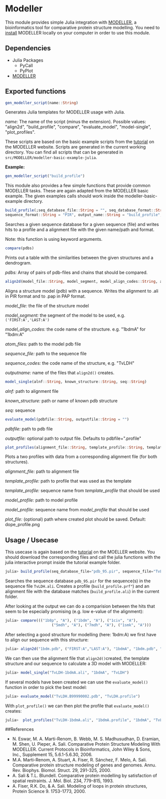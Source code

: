 # Modeller
This module provides simple Julia integration with [MODELLER](https://salilab.org/modeller/), a bioinformatics tool for comparative protein structure modelling.
You need to [install](https://salilab.org/modeller/download_installation.html) MODELLER locally on your computer in order to use this module.

## Dependencies

  * Julia Packages
    * PyCall
    * PyPlot
  * [MODELLER](https://salilab.org/modeller/download_installation.html)

## Exported functions

```julia
gen_modeller_script(name::String)
```

Generates Julia templates for MODELLER usage with Julia.

*name:* The name of the script (minus the extension). Possible values: "align2d", "build_profile", "compare", "evaluate_model", "model-single", "plot_profiles".

These scripts are based on the basic example scripts from  the [tutorial](https://salilab.org/modeller/tutorial/basic.html) on the MODELLER website.
Scripts are generated in the current working directory. You can find all scripts that can be generated in `src/MODELLER/modeller-basic-example-julia`.

**Example:**

```julia
gen_modeller_script("build_profile")
```

This module also provides a few simple functions that provide common MODELLER tasks. These are again adapted from the MODELLER basic example. The given examples calls should work inside the modeller-basic-example directory. 

```julia
build_profile(;seq_database_file::String = "", seq_database_format::String="PIR", sequence_file::String = "",
sequence_format::String = "PIR", output_name::String = "build_profile", output_profile_format::String="TEXT", output_alignment_format::String="PIR")
```

Searches a given sequence database for a given sequence (file) and writes hits to a profile and a alignment file with the given name/path and format.

Note: this function is using keyword arguments.

```julia
compare(pdbs)
```
Prints out a table with the similarities between the given structures and a dendrogram.

*pdbs:* Array of pairs of pdb-files and chains that should be compared.

```julia
align2d(model_file::String, model_segment, model_align_codes::String, atom_files::String, sequence_file::String, sequence_codes::String, outputname::String)
```

Aligns a structure model (pdb) with a sequence. Writes the alignment to <outputname>.ali in PIR format and to <outputname>.pap in PAP format.

*model_file:* the file of the structure model

*model_segment:* the segment of the model to be used, e.g. ``('FIRST:A','LAST:A')``

*model_align_codes:* the code name of the structure. e.g. "1bdmA" for "1bdm:A"

*atom_files:* path to the model pdb file

*sequence_file:* path to the sequence file

*sequence_codes:* the code name of the structure, e.g. "TvLDH"

*outputname:* name of the files that ``align2d()`` creates.

```julia
model_single(alnf::String, known_structure::String, seq::String)
```
*alnf:* path to alignment file

*known_structure:* path or name of known pdb structure

*seq:* sequence  

```julia
evaluate_model(pdbfile::String, outputfile::String = "")
```
*pdbfile:* path to pdb file

*outputfile:* optional path to output file. Defaults to pdbfile+".profile" 

```julia
plot_profiles(alignment_file::String, template_profile::String, template_sequence::String, model_profile::String, model_sequence::String, plot_file::String = "dope_profile.png")
```

Plots a two profiles with data from a corresponding alignment file (for both structures).

*alignment_file:* path to alignment file

*template_profile:* path to profile that was used as the template

*template_profile:* sequence name from *template_profile* that should be used

*model_profile:* path to model profile 

*model_profile:* sequence name from *model_profile* that should be used

*plot_file:* (optional) path where created plot should be saved. Default: dope_profile.png

## Usage / Usecase
This usecase is again based on the [tutorial](https://salilab.org/modeller/tutorial/basic.html) on the MOELLER website. You should download the corresponding files and call the julia functions with the julia interactive prompt inside the tutorial example folder.

```julia
julia> build_profile(seq_database_file="pdb_95.pir", sequence_file="TvLDH.ali") 
```

Searches the sequence database ``pdb_95.pir`` for the sequence(s) in the sequence file ``TvLDH.ali``. Creates a profile (``build_profile.prf"``) and an alignment file with the database matches (``build_profile.ali``) in the current folder.

After looking at the output we can do a comparision between the hits that seem to be especially promising (e.g. low e-value of the alignment):

```julia
julia> compare((("1b8p", "A"), ("1bdm", "A"), ("1civ", "A"),
                     ("5mdh", "A"), ("7mdh", "A"), ("1smk", "A")))
```

After selecting a good structure for modelling (here: 1bdm:A) we first have to align our sequence with this structure:

```julia
julia> align2d("1bdm.pdb", ("FIRST:A","LAST:A"), "1bdmA", "1bdm.pdb", "TvLDH.ali", "TvLDH", "TvLDH-1bdmA")
```

We can then use the alignment file that ``align2d()``created, the template structure and our sequence to calculate a 3D model with MODELLER:

```julia
julia> model_single("TvLDH-1bdmA.ali", "1bdmA", "TvLDH")
```

If several models have been created we can use the ``evaluate_model()`` function in order to pick the best model:

```julia
julia> evaluate_model("TvLDH.B99990002.pdb", "TvLDH.profile")
```

With ``plot_profile()`` we can then plot the profile that ``evaluate_model()`` creates:

```julia
julia>  plot_profiles("TvLDH-1bdmA.ali", "1bdmA.profile", "1bdmA", "TvLDH.profile", "TvLDH")
```

##References

  * N. Eswar, M. A. Marti-Renom, B. Webb, M. S. Madhusudhan, D. Eramian, M. Shen, U. Pieper, A. Sali. Comparative Protein Structure Modeling With MODELLER. Current Protocols in Bioinformatics, John Wiley & Sons, Inc., Supplement 15, 5.6.1-5.6.30, 2006.
  * M.A. Marti-Renom, A. Stuart, A. Fiser, R. Sánchez, F. Melo, A. Sali. Comparative protein structure modeling of genes and genomes. Annu. Rev. Biophys. Biomol. Struct. 29, 291-325, 2000.
  * A. Sali & T.L. Blundell. Comparative protein modelling by satisfaction of spatial restraints. J. Mol. Biol. 234, 779-815, 1993.
  * A. Fiser, R.K. Do, & A. Sali. Modeling of loops in protein structures, Protein Science 9. 1753-1773, 2000.
